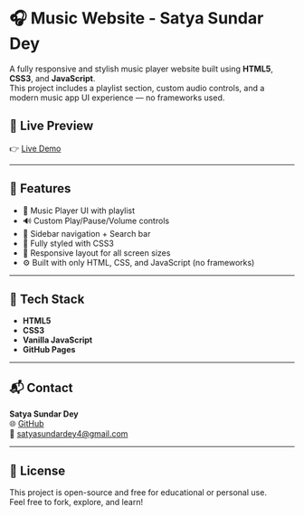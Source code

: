 # 🎧 Music Website - Satya Sundar Dey

A fully responsive and stylish music player website built using **HTML5**, **CSS3**, and **JavaScript**.  
This project includes a playlist section, custom audio controls, and a modern music app UI experience — no frameworks used.

## 🔗 Live Preview

👉 [Live Demo](https://dotsatya.github.io/Music-Website/)

---

## 🚀 Features

- 🎵 Music Player UI with playlist
- 🔊 Custom Play/Pause/Volume controls
- 🧭 Sidebar navigation + Search bar
- 🎨 Fully styled with CSS3
- 📱 Responsive layout for all screen sizes
- ⚙️ Built with only HTML, CSS, and JavaScript (no frameworks)

---

## 🧠 Tech Stack

- **HTML5**
- **CSS3**
- **Vanilla JavaScript**
- **GitHub Pages**

---

## 📬 Contact

**Satya Sundar Dey**  
🌐 [GitHub](https://github.com/dotsatya)  
📧 satyasundardey4@gmail.com

---

## 📄 License

This project is open-source and free for educational or personal use.  
Feel free to fork, explore, and learn!